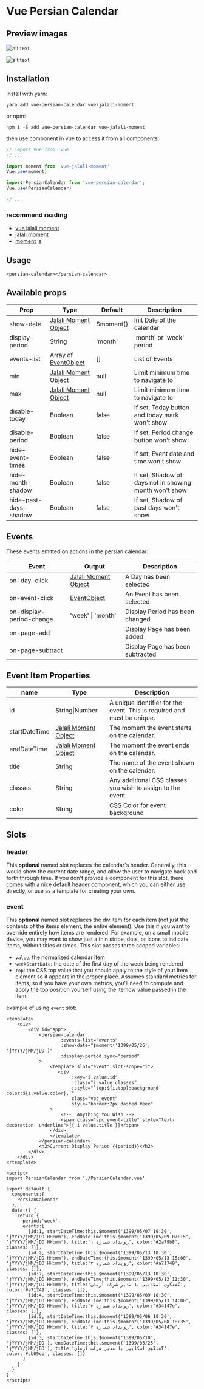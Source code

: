 
# Vue Persian Calendar

## Preview images

![alt text](https://github.com/aminmokhtari94/vue-persian-calendar/blob/master/preview_images/month.png?raw=true)

![alt text](https://github.com/aminmokhtari94/vue-persian-calendar/blob/master/preview_images/week.png?raw=true)

## Installation

install with yarn:

```text
yarn add vue-persian-calendar vue-jalali-moment
```

or npm:

```text
npm i -S add vue-persian-calendar vue-jalali-moment
```

then use component in vue to access it from all components:

 ```js
// import Vue from 'vue'
// ...

import moment from 'vue-jalali-moment'
Vue.use(moment)

import PersianCalendar from 'vue-persian-calendar';
Vue.use(PersianCalendar)

// ...
```

### recommend reading

- [vue jalali moment](https://www.npmjs.com/package/vue-jalali-moment)
- [jalali moment](https://www.npmjs.com/package/jalali-moment)
- [moment js](https://momentjs.com/docs/#/displaying/calendar-time/)

## Usage

```vue
<persian-calendar></persian-calendar>
```

## Available props

|Prop                   | Type     | Default   | Description                                            |
|-----------------------|----------|-----------|--------------------------------------------------------|
| show-date             | [Jalali Moment Object](https://github.com/fingerpich/jalali-moment)   | $moment() | Init Date of the calendar                              |
| display-period        | String   | 'month'   | 'month' or 'week' period                               |
| events-list           | Array of [EventObject](#event-item-properties)   | []        | List of Events                                         |
| min                   | [Jalali Moment Object](https://github.com/fingerpich/jalali-moment)   | null      | Limit minimum time to navigate to                      |
| max                   | [Jalali Moment Object](https://github.com/fingerpich/jalali-moment)   | null      | Limit minimum time to navigate to                      |
| disable-today         | Boolean  | false     | If set, Today button and today mark won't show         |
| disable-period        | Boolean  | false     | If set, Period change button won't show                |
| hide-event-times      | Boolean  | false     | If set, Event date and time won't show                 |
| hide-month-shadow     | Boolean  | false     | If set, Shadow of days not in showing month won't show |
| hide-past-days-shadow | Boolean  | false     | If set, Shadow of past days won't show                 |

## Events

These events emitted on actions in the persian calendar:

| Event             | Output     | Description                          |
|-------------------|------------|--------------------------------------|
| on-day-click     | [Jalali Moment Object](https://github.com/fingerpich/jalali-moment) | A Day has been selected |
| on-event-click     | [EventObject](#event-item-properties) | An Event has been selected |
| on-display-period-change     | 'week' \| 'month' | Display Period has been changed  |
| on-page-add     |      | Display Page has been added |
| on-page-subtract     |      | Display Page has been subtracted |

## Event Item Properties

| name      | Type     | Description                                            |
|------------|----------|--------------------------------------------------------|
| id  | String\|Number   | A unique identifier for the event. This is required and must be unique. |
| startDateTime  | [Jalali Moment Object](https://github.com/fingerpich/jalali-moment)  | The moment the event starts on the calendar. |
| endDateTime  | [Jalali Moment Object](https://github.com/fingerpich/jalali-moment)  | The moment the event ends on the calendar. |
| title  | String   | The name of the event shown on the calendar. |
| classes  | String  | Any additional CSS classes you wish to assign to the event. |
| color  | String  | CSS Color for event background |

## Slots

### header

This **optional** named slot replaces the calendar's header. Generally, this would show the current date range, and allow the user to navigate back and forth through time. If you don't provide a component for this slot, there comes with a nice default header component, which you can either use directly, or use as a template for creating your own.

### event

This **optional** named slot replaces the div.item for each item (not just the contents of the items element, the entire element). Use this if you want to override entirely how items are rendered. For example, on a small mobile device, you may want to show just a thin stripe, dots, or icons to indicate items, without titles or times. This slot passes three scoped variables:

- `value`: the normalized calendar item
- `weekStartDate`: the date of the first day of the week being rendered
- `top`: the CSS top value that you should apply to the style of your item element so it appears in the proper place. Assumes standard metrics for items, so if you have your own metrics, you'll need to compute and apply the top position yourself using the itemow value passed in the item.

example of using `event` slot:  

```vue
<template>
    <div>
        <div id="app">
            <persian-calendar
                    :events-list="events"
                    :show-date="$moment('1399/05/26', 'jYYYY/jMM/jDD')"
                    :display-period.sync="period"
            >
                <template slot="event" slot-scope="i">
                   <div
                        :key="i.value.id"
                        :class="i.value.classes"
                        :style="`top:${i.top};background-color:${i.value.color};`"
                        class="vpc_event" 
                        style="border:2px dashed #eee"
                >
                    <!--  Anything You Wish -->
                    <span class="vpc_event-title" style="text-decoration: underline">{{ i.value.title }}</span>
                </div>
                </template>
            </persian-calendar>
            <h2>Current Display Period {{period}}</h2>
        </div>
    </div>
</template>

<script>
import PersianCalendar from './PersianCalendar.vue'

export default {
  components:{
    PersianCalendar
  },
  data () {
    return {
      period:'week',
      events:[
        {id:1, startDateTime:this.$moment('1399/05/07 19:30', 'jYYYY/jMM/jDD HH:mm'), endDateTime:this.$moment('1399/05/09 07:15', 'jYYYY/jMM/jDD HH:mm'), title:'رویداد شماره ۱', color:'#2a79b8', classes: []},
        {id:2, startDateTime:this.$moment('1399/05/13 10:30', 'jYYYY/jMM/jDD HH:mm'), endDateTime:this.$moment('1399/05/13 15:00', 'jYYYY/jMM/jDD HH:mm'), title:'رویداد شماره ۲', color:'#a71749', classes: []},
        {id:7, startDateTime:this.$moment('1399/05/13 10:30', 'jYYYY/jMM/jDD HH:mm'), endDateTime:this.$moment('1399/05/13 11:30', 'jYYYY/jMM/jDD HH:mm'), title:'گفتگوی اسکایپی با مدیر شرکت آرمان', color:'#a71749', classes: []},
        {id:4, startDateTime:this.$moment('1399/05/09 10:30', 'jYYYY/jMM/jDD HH:mm'), endDateTime:this.$moment('1399/05/13 14:00', 'jYYYY/jMM/jDD HH:mm'), title:'رویداد شماره ۳', color:'#34147e', classes: []},
        {id:5, startDateTime:this.$moment('1399/05/06 10:30', 'jYYYY/jMM/jDD HH:mm'), endDateTime:this.$moment('1399/05/08 18:35', 'jYYYY/jMM/jDD HH:mm'), title:'رویداد شماره ۴', color:'#34147e', classes: []},
        {id:3, startDateTime:this.$moment('1399/05/10', 'jYYYY/jMM/jDD'), endDateTime:this.$moment('1399/05/25', 'jYYYY/jMM/jDD'), title:'گفتگوی اسکایپی با مدیر شرکت آرمان', color:'#cb09cb', classes: []}
      ]
    }
  }
}
</script>
```
